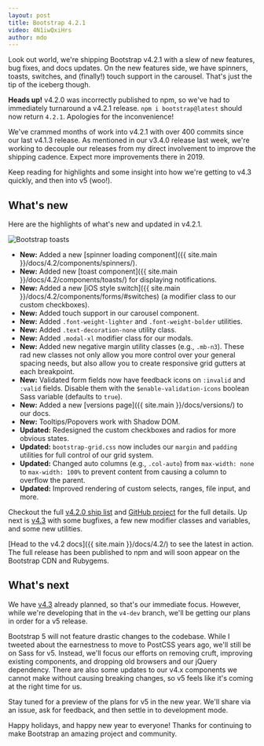 ```yaml
---
layout: post
title: Bootstrap 4.2.1
video: 4N1iwQxiHrs
author: mdo
---
```


Look out world, we're shipping Bootstrap v4.2.1 with a slew of new features, bug fixes, and docs updates. On the new features side, we have spinners, toasts, switches, and (finally!) touch support in the carousel. That's just the tip of the iceberg though.

**Heads up!** v4.2.0 was incorrectly published to npm, so we've had to immediately turnaround a v4.2.1 release. `npm i bootstrap@latest` should now return `4.2.1`. Apologies for the inconvenience!

We've crammed months of work into v4.2.1 with over 400 commits since our last v4.1.3 release. As mentioned in our v3.4.0 release last week, we're working to decouple our releases from my direct involvement to improve the shipping cadence. Expect more improvements there in 2019.

Keep reading for highlights and some insight into how we're getting to v4.3 quickly, and then into v5 (woo!).

## What's new

Here are the highlights of what's new and updated in v4.2.1.

![Bootstrap toasts](/assets/img/2018/12/toasts.png)

- **New:** Added a new [spinner loading component]({{ site.main }}/docs/4.2/components/spinners/).
- **New:** Added new [toast component]({{ site.main }}/docs/4.2/components/toasts/) for displaying notifications.
- **New:** Added a new [iOS style switch]({{ site.main }}/docs/4.2/components/forms/#switches) (a modifier class to our custom checkboxes).
- **New:** Added touch support in our carousel component.
- **New:** Added `.font-weight-lighter` and `.font-weight-bolder` utilities.
- **New:** Added `.text-decoration-none` utility class.
- **New:** Added `.modal-xl` modifier class for our modals.
- **New:** Added new negative margin utility classes (e.g., `.mb-n3`). These rad new classes not only allow you more control over your general spacing needs, but also allow you to create responsive grid gutters at each breakpoint.
- **New:** Validated form fields now have feedback icons on `:invalid` and `:valid` fields. Disable them with the `$enable-validation-icons` boolean Sass variable (defaults to `true`).
- **New:** Added a new [versions page]({{ site.main }}/docs/versions/) to our docs.
- **New:** Tooltips/Popovers work with Shadow DOM.
- **Updated:** Redesigned the custom checkboxes and radios for more obvious states.
- **Updated:** `bootstrap-grid.css` now includes our `margin` and `padding` utilities for full control of our grid system.
- **Updated:** Changed auto columns (e.g., `.col-auto`) from `max-width: none` to `max-width: 100%` to prevent content from causing a column to overflow the parent.
- **Updated:** Improved rendering of custom selects, ranges, file input, and more.

Checkout the full [v4.2.0 ship list](https://github.com/twbs/bootstrap/issues/26952) and [GitHub project](https://github.com/twbs/bootstrap/projects/6) for the full details. Up next is [v4.3](https://github.com/twbs/bootstrap/projects/16) with some bugfixes, a few new modifier classes and variables, and some new utilities.

[Head to the v4.2 docs]({{ site.main }}/docs/4.2/) to see the latest in action. The full release has been published to npm and will soon appear on the Bootstrap CDN and Rubygems.

## What's next

We have [v4.3](https://github.com/twbs/bootstrap/projects/16) already planned, so that's our immediate focus. However, while we're developing that in the `v4-dev` branch, we'll be getting our plans in order for a v5 release.

Bootstrap 5 will not feature drastic changes to the codebase. While I tweeted about the earnestness to move to PostCSS years ago, we'll still be on Sass for v5. Instead, we'll focus our efforts on removing cruft, improving existing components, and dropping old browsers and our jQuery dependency. There are also some updates to our v4.x components we cannot make without causing breaking changes, so v5 feels like it's coming at the right time for us.

Stay tuned for a preview of the plans for v5 in the new year. We'll share via an issue, ask for feedback, and then settle in to development mode.

Happy holidays, and happy new year to everyone! Thanks for continuing to make Bootstrap an amazing project and community.
